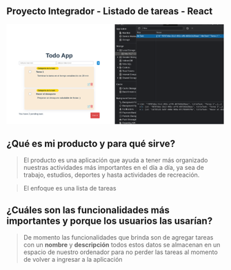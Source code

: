 ## Proyecto Integrador - Listado de tareas - React

![Task list 1](./src/images/project-2%20.png)

## ¿Qué es mi producto y para qué sirve?

> El producto es una aplicación que ayuda a tener más organizado nuestras actividades más importantes en el día a día, ya sea de trabajo, estudios, deportes y hasta actividades de recreación.

> El enfoque es una lista de tareas

## ¿Cuáles son las funcionalidades más importantes y porque los usuarios las usarían?

> De momento las funcionalidades que brinda son de agregar tareas con un **nombre** y **descripción** todos estos datos se almacenan en un espacio de nuestro ordenador para no perder las tareas al momento de volver a ingresar a la aplicación
